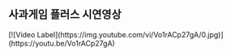 <h2>사과게임 플러스 시연영상</h2>
[![Video Label](https://img.youtube.com/vi/Vo1rACp27gA/0.jpg)](https://youtu.be/Vo1rACp27gA)
